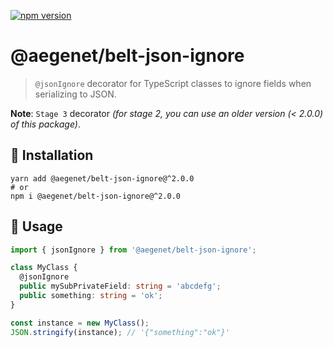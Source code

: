 [![npm version](https://img.shields.io/npm/v/@aegenet/belt-json-ignore.svg)](https://www.npmjs.com/package/@aegenet/belt-json-ignore)
<br>

# @aegenet/belt-json-ignore

> `@jsonIgnore` decorator for TypeScript classes to ignore fields when serializing to JSON.

**Note**: `Stage 3` decorator *(for stage 2, you can use an older version (< 2.0.0) of this package)*.

## 💾 Installation

```shell
yarn add @aegenet/belt-json-ignore@^2.0.0
# or
npm i @aegenet/belt-json-ignore@^2.0.0
```

## 📝 Usage

```typescript
import { jsonIgnore } from '@aegenet/belt-json-ignore';

class MyClass {
  @jsonIgnore
  public mySubPrivateField: string = 'abcdefg';
  public something: string = 'ok';
}

const instance = new MyClass();
JSON.stringify(instance); // '{"something":"ok"}'
```
